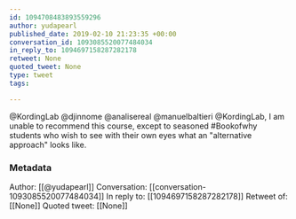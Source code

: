 ```yaml
---
id: 1094708483893559296
author: yudapearl
published_date: 2019-02-10 21:23:35 +00:00
conversation_id: 1093085520077484034
in_reply_to: 1094697158287282178
retweet: None
quoted_tweet: None
type: tweet
tags:

---
```


@KordingLab @djinnome @analisereal @manuelbaltieri @KordingLab, I am unable to recommend this course, except to seasoned #Bookofwhy students who wish to see with their own eyes what an "alternative approach" looks like.

### Metadata

Author: [[@yudapearl]]
Conversation: [[conversation-1093085520077484034]]
In reply to: [[1094697158287282178]]
Retweet of: [[None]]
Quoted tweet: [[None]]
